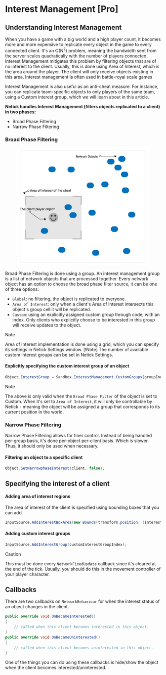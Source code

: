 # Interest Management [Pro]

## Understanding Interest Management

When you have a game with a big world and a high player count, it becomes more and more expensive to replicate every object in the game to every connected client. It's an O(N<sup>2</sup>) problem, meaning the bandwidth sent from the server scales quadratically with the number of players connected. Interest Management mitigates this problem by filtering objects that are of no interest to the client. Usually, this is done using Area of Interest, which is the area around the player. The client will only receive objects existing in this area. Interest management is often used in battle-royal scale games

Interest Management is also useful as an anti-cheat measure. For instance, you can replicate team-specific objects to only players of the same team, using a Custom interest group, which we will learn about in this article.

**Netick handles Interest Management (filters objects replicated to a client) in two phases:**
- Broad Phase Filtering
- Narrow Phase Filtering

### Broad Phase Filtering

<figure><img src="../images/im.png" class="center" alt="Area of Interest"><figcaption></figcaption></figure>

Broad Phase Filtering is done using a group. An interest management group is a list of network objects that are processed together. Every network object has an option to choose the broad phase filter source, it can be one of three options:

- `Global`: no filtering, the object is replicated to everyone.
- `Area of Interest`: only when a client's Area of Interest intersects this object's group cell it will be replicated.
- `Custom`: using an explicitly assigned custom group through code, with an index. Only clients who explicitly choose to be interested in this group will receive updates to the object.

> [!Note]
> Area of Interest implementation is done using a grid, which you can specify its settings in Netick Settings window.
> [!Note]
> The number of available custom interest groups can be set in Netick Settings.

#### Explicitly specifying the custom interest group of an object

```csharp
Object.InterestGroup = Sandbox.InterestManagement.CustomGroups[groupIndex];
```

> [!Note]
> The above is only valid when the `Broad Phase Filter` of the object is set to Custom. When it's set to `Area of Interest`, it will only be controllable by Netick - meaning the object will be assigned a group that corresponds to its current position in the world.

### Narrow Phase Filtering

Narrow Phase Filtering allows for finer control. Instead of being handled per-group basis, it's done per-object per-client basis. Which is slower. Thus, it should only be used when necessary.

#### Filtering an object to a specific client

```csharp
Object.SetNarrowphaseInterest(client, false);
```

## Specifying the interest of a client

#### Adding area of interest regions 
The area of interest of the client is specified using bounding boxes that you can add.
```csharp
InputSource.AddInterestBoxArea(new Bounds(transform.position, (InterestBox)));
```

#### Adding custom interest groups

```csharp
InputSource.AddInterestGroup(customInterestGroupIndex);
```

> [!CAUTION]
> This must be done every `NetworkFixedUpdate` callback since it's cleared at the end of the tick. Usually, you should do this in the movement controller of your player character.


## Callbacks

There are two callbacks on `NetworkBehaviour` for when the interest status of an object changes in the client.

```csharp
public override void OnBecameInterested()
{
    // called when this client becomes interested in this object.
}
public override void OnBecameUninterested()
{
    // called when this client becomes uninterested in this object.
}
```

One of the things you can do using these callbacks is hide/show the object when the client becomes interested/uninterested.